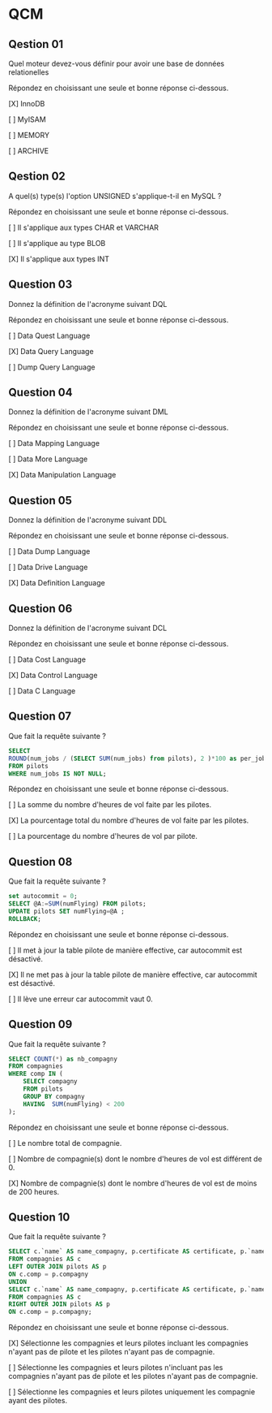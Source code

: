 # QCM

## Qestion 01

Quel moteur devez-vous définir pour avoir une base de données relationelles

Répondez en choisissant une seule et bonne réponse ci-dessous.

[X] InnoDB

[ ] MyISAM

[ ] MEMORY

[ ] ARCHIVE

## Qestion 02

A quel(s) type(s) l'option UNSIGNED s'applique-t-il en MySQL ?

Répondez en choisissant une seule et bonne réponse ci-dessous.

[ ] Il s'applique aux types CHAR et VARCHAR

[ ] Il s'applique au type BLOB

[X] Il s'applique aux types INT

## Question 03

Donnez la définition de l'acronyme suivant DQL

Répondez en choisissant une seule et bonne réponse ci-dessous.

[ ] Data Quest Language

[X] Data Query Language

[ ] Dump Query Language

## Question 04

Donnez la définition de l'acronyme suivant DML

Répondez en choisissant une seule et bonne réponse ci-dessous.

[ ] Data Mapping Language

[ ] Data More Language

[X] Data Manipulation Language

## Question 05

Donnez la définition de l'acronyme suivant DDL

Répondez en choisissant une seule et bonne réponse ci-dessous.

[ ] Data Dump Language

[ ] Data Drive Language

[X] Data Definition Language

## Question 06

Donnez la définition de l'acronyme suivant DCL

Répondez en choisissant une seule et bonne réponse ci-dessous.

[ ] Data Cost Language

[X] Data Control Language

[ ] Data C Language

## Question 07

Que fait la requête suivante ?

```sql
SELECT
ROUND(num_jobs / (SELECT SUM(num_jobs) from pilots), 2 )*100 as per_job
FROM pilots
WHERE num_jobs IS NOT NULL;
```

Répondez en choisissant une seule et bonne réponse ci-dessous.

[ ] La somme du nombre d'heures de vol faite par les pilotes.

[X] La pourcentage total du nombre d'heures de vol faite par les pilotes.

[ ] La pourcentage du nombre d'heures de vol par pilote.

## Question 08

Que fait la requête suivante ?

```sql
set autocommit = 0;
SELECT @A:=SUM(numFlying) FROM pilots;
UPDATE pilots SET numFlying=@A ;
ROLLBACK;
```

Répondez en choisissant une seule et bonne réponse ci-dessous.

[ ] Il met à jour la table pilote de manière effective, car autocommit est désactivé.

[X] Il ne met pas à jour la table pilote de manière effective, car autocommit est désactivé.

[ ] Il lève une erreur car autocommit vaut 0.

## Question 09

Que fait la requête suivante ?

```sql
SELECT COUNT(*) as nb_compagny
FROM compagnies
WHERE comp IN (
    SELECT compagny
    FROM pilots
    GROUP BY compagny
    HAVING  SUM(numFlying) < 200
);
```

Répondez en choisissant une seule et bonne réponse ci-dessous.

[ ] Le nombre total de compagnie.

[ ] Nombre de compagnie(s) dont le nombre d'heures de vol est différent de 0.

[X] Nombre de compagnie(s) dont le nombre d'heures de vol est de moins de 200 heures.

## Question 10

Que fait la requête suivante ?

```sql
SELECT c.`name` AS name_compagny, p.certificate AS certificate, p.`name` AS pilot_name
FROM compagnies AS c
LEFT OUTER JOIN pilots AS p
ON c.comp = p.compagny
UNION
SELECT c.`name` AS name_compagny, p.certificate AS certificate, p.`name` AS pilot_name
FROM compagnies AS c
RIGHT OUTER JOIN pilots AS p
ON c.comp = p.compagny;
```

Répondez en choisissant une seule et bonne réponse ci-dessous.

[X] Sélectionne les compagnies et leurs pilotes incluant les compagnies n'ayant pas de pilote et les pilotes n'ayant pas de compagnie.

[ ] Sélectionne les compagnies et leurs pilotes n'incluant pas les compagnies n'ayant pas de pilote et les pilotes n'ayant pas de compagnie.

[ ] Sélectionne les compagnies et leurs pilotes uniquement les compagnie ayant des pilotes.
